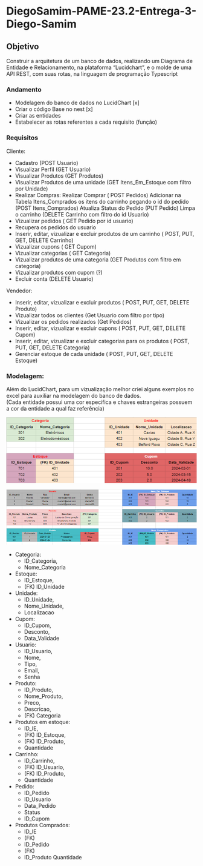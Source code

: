 # DiegoSamim-PAME-23.2-Entrega-3-Diego-Samim

## Objetivo

Construir a arquitetura de um banco de dados, realizando um
Diagrama de Entidade e Relacionamento, na plataforma “Lucidchart”, e o molde de uma API REST,
com suas rotas, na linguagem de programação Typescript

### Andamento

- Modelagem do banco de dados no LucidChart [x]
- Criar o código Base no nest [x]
- Criar as entidades
- Estabelecer as rotas referentes a cada requisito (função)

### Requisitos

Cliente:
- Cadastro (POST Usuario)
- Visualizar Perfil (GET Usuario)
- Visualizar Produtos (GET Produtos)
- Visualizar Produtos de uma unidade (GET Itens_Em_Estoque com filtro por Unidade)
- Realizar Compras:
    Realizar Comprar ( POST Pedidos)
    Adicionar na Tabela Itens_Comprados os itens do carrinho pegando o id do pedido (POST Itens_Comprados)
    Atualiza Status do Pedido (PUT Pedido)
    Limpa o carrinho (DELETE Carrinho com filtro do id Usuario)
- Vizualizar pedidos ( GET Pedido por id usuario)
- Recupera os pedidos do usuario
- Inserir, editar, vizualizar e excluir produtos de um carrinho ( POST, PUT, GET, DELETE Carrinho)
- Vizualizar cupons ( GET Cupom)
- Vizualizar categorias ( GET Categoria)
- Vizualizar produtos de uma categoria (GET Produtos com filtro em categoria) 
- Vizualizar produtos com cupom (?)
- Excluir conta (DELETE Usuario)

Vendedor:
- Inserir, editar, vizualizar e excluir produtos ( POST, PUT, GET, DELETE Produto)
- Vizualizar todos os clientes (Get Usuario com filtro por tipo)
- Vizualizar os pedidos realizados (Get Pedidos)
- Inserir, editar, vizualizar e excluir cupons ( POST, PUT, GET, DELETE Cupom)
- Inserir, editar, vizualizar e excluir categorias para os produtos ( POST, PUT, GET, DELETE Categoria)
- Gerenciar estoque de cada unidade ( POST, PUT, GET, DELETE Estoque)

### Modelagem:

Além do LucidChart, para um vizualização melhor criei alguns exemplos no excel para auxiliar na modelagem do banco de dados. <br>
(Cada entidade possui uma cor especifica e chaves estrangeiras possuem a cor da entidade a qual faz referência)

![Alt text](image.png)

![Alt text](image-1.png)

- Categoria: 
  - ID_Categoria, 
  - Nome_Categoria
- Estoque: 
  - ID_Estoque, 
  - (FK) ID_Unidade
- Unidade: 
  - ID_Unidade, 
  - Nome_Unidade, 
  - Localizacao
- Cupom: 
  - ID_Cupom,  
  - Desconto, 
  - Data_Validade
- Usuario: 
  - ID_Usuario, 
  - Nome, 
  - Tipo, 
  - Email, 
  - Senha
- Produto: 
  - ID_Produto, 
  - Nome_Produto, 
  - Preco, 
  - Descricao, 
  - (FK) Categoria
- Produtos em estoque: 
  - ID_IE, 
  - (FK) ID_Estoque, 
  - (FK) ID_Produto, 
  - Quantidade
- Carrinho: 
  - ID_Carrinho,	
  - (FK) ID_Usuario,
  - (FK) ID_Produto,
  - Quantidade
- Pedido: 
  - ID_Pedido
  - ID_Usuario
  - Data_Pedido
  - Status
  - ID_Cupom
- Produtos Comprados: 
  - ID_IE	
  - (FK) 
  - ID_Pedido	
  - (FK) 
  - ID_Produto	Quantidade